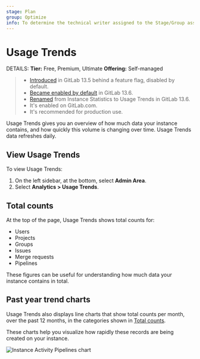 ```yaml
---
stage: Plan
group: Optimize
info: To determine the technical writer assigned to the Stage/Group associated with this page, see https://handbook.gitlab.com/handbook/product/ux/technical-writing/#assignments
---
```


# Usage Trends

DETAILS:
**Tier:** Free, Premium, Ultimate
**Offering:** Self-managed

> - [Introduced](https://gitlab.com/gitlab-org/gitlab/-/issues/235754) in GitLab 13.5 behind a feature flag, disabled by default.
> - [Became enabled by default](https://gitlab.com/gitlab-org/gitlab/-/merge_requests/46962) in GitLab 13.6.
> - [Renamed](https://gitlab.com/gitlab-org/gitlab/-/issues/285220) from Instance Statistics to Usage Trends in GitLab 13.6.
> - It's enabled on GitLab.com.
> - It's recommended for production use.

Usage Trends gives you an overview of how much data your instance contains, and how quickly this volume is changing over time.
Usage Trends data refreshes daily.

## View Usage Trends

To view Usage Trends:

1. On the left sidebar, at the bottom, select **Admin Area**.
1. Select **Analytics > Usage Trends**.

## Total counts

At the top of the page, Usage Trends shows total counts for:

- Users
- Projects
- Groups
- Issues
- Merge requests
- Pipelines

These figures can be useful for understanding how much data your instance contains in total.

## Past year trend charts

Usage Trends also displays line charts that show total counts per month, over the past 12 months,
in the categories shown in [Total counts](#total-counts).

These charts help you visualize how rapidly these records are being created on your instance.

![Instance Activity Pipelines chart](img/instance_activity_pipelines_chart_v13_6_a.png)
